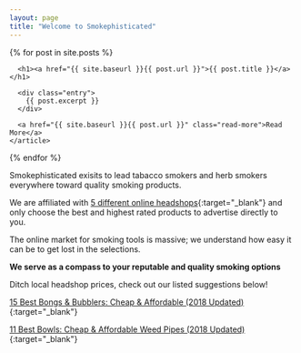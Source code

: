 ```yaml
---
layout: page
title: "Welcome to Smokephisticated"
---
```


<div class="posts">
  {% for post in site.posts %}
    <article class="post">

      <h1><a href="{{ site.baseurl }}{{ post.url }}">{{ post.title }}</a></h1>

      <div class="entry">
        {{ post.excerpt }}
      </div>

      <a href="{{ site.baseurl }}{{ post.url }}" class="read-more">Read More</a>
    </article>
  {% endfor %}
</div>

Smokephisticated exisits to lead tabacco smokers and herb smokers everywhere toward quality smoking products.

We are affiliated with [5 different online headshops](/about){:target="_blank"} and only choose the best and highest rated products to advertise directly to you.

The online market for smoking tools is massive; we understand how easy it can be to get lost in the selections.

**We serve as a compass to your reputable and quality smoking options**

Ditch local headshop prices, check out our listed suggestions below!

[15 Best Bongs & Bubblers: Cheap & Affordable (2018 Updated)](/bongs){:target="_blank"}

[11 Best Bowls: Cheap & Affordable Weed Pipes (2018 Updated)](/bowls){:target="_blank"}